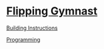 # [Flipping Gymnast](http://nxtprograms.com/gymnast)

[Building Instructions](http://nxtprograms.com/gymnast/steps.html)

[Programming](http://nxtprograms.com/gymnast/steps.html#Program)
